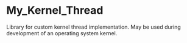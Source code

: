 # My_Kernel_Thread
Library for custom kernel thread implementation. May be used during development of an operating system kernel.
